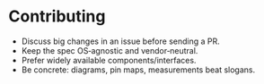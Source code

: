 # Contributing

- Discuss big changes in an issue before sending a PR.
- Keep the spec OS‑agnostic and vendor‑neutral.
- Prefer widely available components/interfaces.
- Be concrete: diagrams, pin maps, measurements beat slogans.
